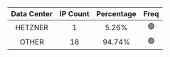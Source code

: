 | Data Center | IP Count | Percentage | Freq |
|:------------:|:--------:|:-----------:|:-----:|
| HETZNER | 1 | 5.26% | 🟢 |
| OTHER | 18 | 94.74% | 🟢 |